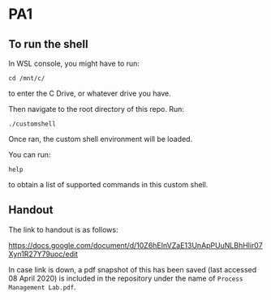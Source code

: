 # PA1



## To run the shell 

In WSL console, you might have to run:

```cd /mnt/c/```

to enter the C Drive, or whatever drive you have.

Then navigate to the root directory of this repo. Run:

```./customshell```

Once ran, the custom shell environment will be loaded. 

You can run:

```help```

to obtain a list of supported commands in this custom shell.



## Handout

The link to handout is as follows:

https://docs.google.com/document/d/10Z6hEInVZaE13UnApPUuNLBhHlir07Xyn1R27Y79uoc/edit

In case link is down, a pdf snapshot of this has been saved (last accessed 08 April 2020) is included in the repository under the name of `Process Management Lab.pdf`. 





















